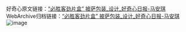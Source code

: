 好奇心原文链接：[“必胜客劲片盒” 披萨包装_设计_好奇心日报-马安琪 ](https://www.qdaily.com/articles/10107.html)
WebArchive归档链接：[“必胜客劲片盒” 披萨包装_设计_好奇心日报-马安琪 ](http://web.archive.org/web/20190623155643/https://www.qdaily.com/articles/10107.html)
![image](http://ww3.sinaimg.cn/large/007d5XDply1g3vv3s6mtrj30u02cnto5)